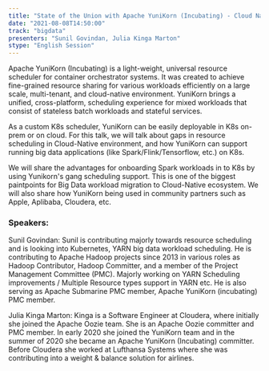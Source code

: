 ```yaml
---
title: "State of the Union with Apache YuniKorn (Incubating) - Cloud Native Scheduler for Big Data Usecases"
date: "2021-08-08T14:50:00" 
track: "bigdata"
presenters: "Sunil Govindan, Julia Kinga Marton"
stype: "English Session"
---
```

Apache YuniKorn (Incubating) is a light-weight, universal resource scheduler for container orchestrator systems. It was created to achieve fine-grained resource sharing for various workloads efficiently on a large scale, multi-tenant, and cloud-native environment. YuniKorn brings a unified, cross-platform, scheduling experience for mixed workloads that consist of stateless batch workloads and stateful services.
 

 As a custom K8s scheduler, YuniKorn can be easily deployable in K8s on-prem or on cloud. For this talk, we will talk about gaps in resource scheduling in Cloud-Native environment, and how YuniKorn can support running big data applications (like Spark/Flink/Tensorflow, etc.) on K8s. 
 

 We will share the advantages for onboarding Spark workloads in to K8s by using Yunikorn's gang scheduling support. This is one of the biggest paintpoints for Big Data workload migration to Cloud-Native ecosystem. We will also share how YuniKorn being used in community partners such as Apple, Aplibaba, Cloudera, etc.
 ### Speakers: 
 Sunil Govindan: Sunil is contributing majorly towards resource scheduling and is looking into Kubernetes, YARN big data workload scheduling. He is contributing to Apache Hadoop projects since 2013 in various roles as Hadoop Contributor, Hadoop Committer, and a member of the Project Management Committee (PMC). Majorly working on YARN Scheduling improvements / Multiple Resource types support in YARN etc. He is also serving as Apache Submarine PMC member, Apache YuniKorn (incubating) PMC member.

Julia Kinga Marton: Kinga is a Software Engineer at Cloudera, where initially she joined the Apache Oozie team. She is an Apache Oozie committer and PMC member. In early 2020 she joined the YuniKorn team and in the summer of 2020 she became an Apache YuniKorn (Incubating) committer. Before Cloudera she worked at Lufthansa Systems where she was contributing into a weight & balance solution for airlines.